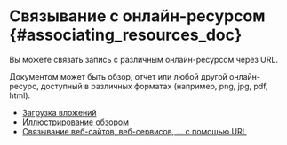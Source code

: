 # Связывание с онлайн-ресурсом {#associating_resources_doc}

Вы можете связать запись с различным онлайн-ресурсом через URL.

Документом может быть обзор, отчет или любой другой онлайн-ресурс, доступный в различных форматах (например, png, jpg, pdf, html).

- [Загрузка вложений](using-filestore.md)
- [Иллюстрирование обзором](linking-thumbnail.md)
- [Связывание веб-сайтов, веб-сервисов, \... с помощью URL](linking-online-resources.md)
